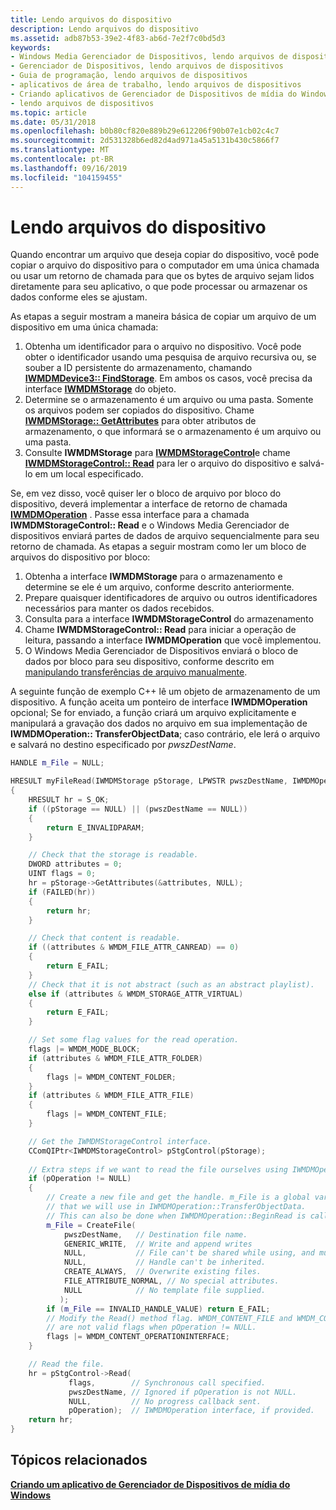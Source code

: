 ```yaml
---
title: Lendo arquivos do dispositivo
description: Lendo arquivos do dispositivo
ms.assetid: adb87b53-39e2-4f83-ab6d-7e2f7c0bd5d3
keywords:
- Windows Media Gerenciador de Dispositivos, lendo arquivos de dispositivos
- Gerenciador de Dispositivos, lendo arquivos de dispositivos
- Guia de programação, lendo arquivos de dispositivos
- aplicativos de área de trabalho, lendo arquivos de dispositivos
- Criando aplicativos de Gerenciador de Dispositivos de mídia do Windows, lendo arquivos de dispositivos
- lendo arquivos de dispositivos
ms.topic: article
ms.date: 05/31/2018
ms.openlocfilehash: b0b80cf820e889b29e612206f90b07e1cb02c4c7
ms.sourcegitcommit: 2d531328b6ed82d4ad971a45a5131b430c5866f7
ms.translationtype: MT
ms.contentlocale: pt-BR
ms.lasthandoff: 09/16/2019
ms.locfileid: "104159455"
---
```

# <a name="reading-files-from-the-device"></a>Lendo arquivos do dispositivo

Quando encontrar um arquivo que deseja copiar do dispositivo, você pode copiar o arquivo do dispositivo para o computador em uma única chamada ou usar um retorno de chamada para que os bytes de arquivo sejam lidos diretamente para seu aplicativo, o que pode processar ou armazenar os dados conforme eles se ajustam.

As etapas a seguir mostram a maneira básica de copiar um arquivo de um dispositivo em uma única chamada:

1.  Obtenha um identificador para o arquivo no dispositivo. Você pode obter o identificador usando uma pesquisa de arquivo recursiva ou, se souber a ID persistente do armazenamento, chamando [**IWMDMDevice3:: FindStorage**](/windows/desktop/api/mswmdm/nf-mswmdm-iwmdmdevice3-findstorage). Em ambos os casos, você precisa da interface [**IWMDMStorage**](/windows/desktop/api/mswmdm/nn-mswmdm-iwmdmstorage) do objeto.
2.  Determine se o armazenamento é um arquivo ou uma pasta. Somente os arquivos podem ser copiados do dispositivo. Chame [**IWMDMStorage:: GetAttributes**](/windows/desktop/api/mswmdm/nf-mswmdm-iwmdmstorage-getattributes) para obter atributos de armazenamento, o que informará se o armazenamento é um arquivo ou uma pasta.
3.  Consulte **IWMDMStorage** para [**IWMDMStorageControl**](/windows/desktop/api/mswmdm/nn-mswmdm-iwmdmstoragecontrol)e chame [**IWMDMStorageControl:: Read**](/windows/desktop/api/mswmdm/nf-mswmdm-iwmdmstoragecontrol-read) para ler o arquivo do dispositivo e salvá-lo em um local especificado.

Se, em vez disso, você quiser ler o bloco de arquivo por bloco do dispositivo, deverá implementar a interface de retorno de chamada [**IWMDMOperation**](/windows/desktop/api/mswmdm/nn-mswmdm-iwmdmoperation) . Passe essa interface para a chamada **IWMDMStorageControl:: Read** e o Windows Media Gerenciador de dispositivos enviará partes de dados de arquivo sequencialmente para seu retorno de chamada. As etapas a seguir mostram como ler um bloco de arquivos do dispositivo por bloco:

1.  Obtenha a interface **IWMDMStorage** para o armazenamento e determine se ele é um arquivo, conforme descrito anteriormente.
2.  Prepare quaisquer identificadores de arquivo ou outros identificadores necessários para manter os dados recebidos.
3.  Consulta para a interface **IWMDMStorageControl** do armazenamento
4.  Chame **IWMDMStorageControl:: Read** para iniciar a operação de leitura, passando a interface **IWMDMOperation** que você implementou.
5.  O Windows Media Gerenciador de Dispositivos enviará o bloco de dados por bloco para seu dispositivo, conforme descrito em [manipulando transferências de arquivo manualmente](handling-file-transfers-manually.md).

A seguinte função de exemplo C++ lê um objeto de armazenamento de um dispositivo. A função aceita um ponteiro de interface **IWMDMOperation** opcional; Se for enviado, a função criará um arquivo explicitamente e manipulará a gravação dos dados no arquivo em sua implementação de **IWMDMOperation:: TransferObjectData**; caso contrário, ele lerá o arquivo e salvará no destino especificado por *pwszDestName*.


```C++
HANDLE m_File = NULL;

HRESULT myFileRead(IWMDMStorage pStorage, LPWSTR pwszDestName, IWMDMOperation* pOperation)
{
    HRESULT hr = S_OK;
    if ((pStorage == NULL) || (pwszDestName == NULL)) 
    {
        return E_INVALIDPARAM;
    }

    // Check that the storage is readable.
    DWORD attributes = 0;
    UINT flags = 0;
    hr = pStorage->GetAttributes(&attributes, NULL); 
    if (FAILED(hr))
    {
        return hr;
    }

    // Check that content is readable.
    if ((attributes & WMDM_FILE_ATTR_CANREAD) == 0)
    {
        return E_FAIL;
    }
    // Check that it is not abstract (such as an abstract playlist).
    else if (attributes & WMDM_STORAGE_ATTR_VIRTUAL)
    {
        return E_FAIL;
    }

    // Set some flag values for the read operation.
    flags |= WMDM_MODE_BLOCK;
    if (attributes & WMDM_FILE_ATTR_FOLDER)
    {
        flags |= WMDM_CONTENT_FOLDER;
    }
    if (attributes & WMDM_FILE_ATTR_FILE)
    {
        flags |= WMDM_CONTENT_FILE;
    }

    // Get the IWMDMStorageControl interface.
    CComQIPtr<IWMDMStorageControl> pStgControl(pStorage);
    
    // Extra steps if we want to read the file ourselves using IWMDMOperation3.
    if (pOperation != NULL)
    {
        // Create a new file and get the handle. m_File is a global variable
        // that we will use in IWMDMOperation::TransferObjectData.
        // This can also be done when IWMDMOperation::BeginRead is called.
        m_File = CreateFile(
            pwszDestName,   // Destination file name.
            GENERIC_WRITE,  // Write and append writes
            NULL,           // File can't be shared while using, and must be closed.
            NULL,           // Handle can't be inherited.
            CREATE_ALWAYS,  // Overwrite existing files.
            FILE_ATTRIBUTE_NORMAL, // No special attributes.
            NULL            // No template file supplied.
           );
        if (m_File == INVALID_HANDLE_VALUE) return E_FAIL;
        // Modify the Read() method flag. WMDM_CONTENT_FILE and WMDM_CONTENT_FOLDER 
        // are not valid flags when pOperation != NULL.
        flags |= WMDM_CONTENT_OPERATIONINTERFACE;
    }

    // Read the file.
    hr = pStgControl->Read(
             flags,        // Synchronous call specified.
             pwszDestName, // Ignored if pOperation is not NULL.
             NULL,         // No progress callback sent.
             pOperation);  // IWMDMOperation interface, if provided.
    return hr;
}
```



## <a name="related-topics"></a>Tópicos relacionados

<dl> <dt>

[**Criando um aplicativo de Gerenciador de Dispositivos de mídia do Windows**](creating-a-windows-media-device-manager-application.md)
</dt> </dl>

 

 




